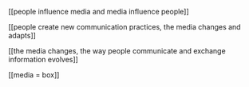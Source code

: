 [[people influence media and media influence people]]

[[people create new communication practices, the media changes and adapts]]

[[the media changes, the way people communicate and exchange information evolves]]

[[media = box]]



